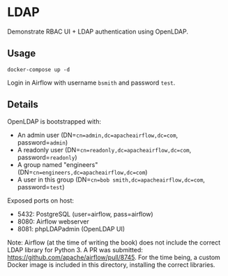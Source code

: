 # LDAP

Demonstrate RBAC UI + LDAP authentication using OpenLDAP.

## Usage

```
docker-compose up -d
```

Login in Airflow with username `bsmith` and password `test`.

## Details

OpenLDAP is bootstrapped with:

- An admin user (DN=`cn=admin,dc=apacheairflow,dc=com`, password=`admin`)
- A readonly user (DN=`cn=readonly,dc=apacheairflow,dc=com`, password=`readonly`)
- A group named "engineers" (DN=`cn=engineers,dc=apacheairflow,dc=com`)
- A user in this group (DN=`cn=bob smith,dc=apacheairflow,dc=com`, password=`test`)

Exposed ports on host:

- 5432: PostgreSQL (user=airflow, pass=airflow)
- 8080: Airflow webserver
- 8081: phpLDAPadmin (OpenLDAP UI)

Note: Airflow (at the time of writing the book) does not include the correct LDAP library for Python 3. A PR
was submitted: https://github.com/apache/airflow/pull/8745. For the time being, a custom Docker image is
included in this directory, installing the correct libraries.
